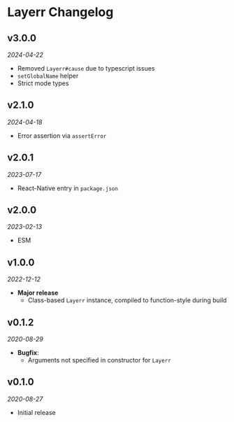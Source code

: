 # Layerr Changelog

## v3.0.0
_2024-04-22_

 * Removed `Layerr#cause` due to typescript issues
 * `setGlobalName` helper
 * Strict mode types

## v2.1.0
_2024-04-18_

 * Error assertion via `assertError`

## v2.0.1
_2023-07-17_

 * React-Native entry in `package.json`

## v2.0.0
_2023-02-13_

 * ESM

## v1.0.0
_2022-12-12_

 * **Major release**
   * Class-based `Layerr` instance, compiled to function-style during build

## v0.1.2
_2020-08-29_

 * **Bugfix**:
   * Arguments not specified in constructor for `Layerr`

## v0.1.0
_2020-08-27_

 * Initial release
